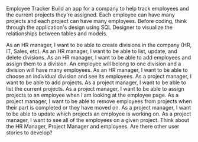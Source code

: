 Employee Tracker
Build an app for a company to help track employees and the current projects they're assigned. Each employee can have many projects and each project can have many employees. Before coding, think through the application's design using SQL Designer to visualize the relationships between tables and models.

As an HR manager, I want to be able to create divisions in the company (HR, IT, Sales, etc).
As an HR manager, I want to be able to list, update, and delete divisions.
As an HR manager, I want to be able to add employees and assign them to a division. An employee will belong to one division and a division will have many employees.
As an HR manager, I want to be able to choose an individual division and see its employees.
As a project manager, I want to be able to add projects.
As a project manager, I want to be able to list the current projects.
As a project manager, I want to be able to assign projects to an employee when I am looking at the employee page.
As a project manager, I want to be able to remove employees from projects when their part is completed or they have moved on.
As a project manager, I want to be able to update which projects an employee is working on.
As a project manager, I want to see all of the employees on a given project.
Think about the HR Manager, Project Manager and employees. Are there other user stories to develop?
